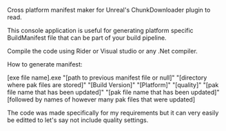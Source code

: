 Cross platform manifest maker for Unreal's ChunkDownloader plugin to read.

This console application is useful for generating platform specific BuildManifest file that can be part of your build pipeline. 

Compile the code using Rider or Visual studio or any .Net compiler. 

How to generate manifest:

[exe file name].exe "[path to previous manifest file or null]"
"[directory where pak files are stored]"
"[Build Version]"
"[Platform]"
"[quality]"
"[pak file name that has been updated]"
"[pak file name that has been updated]"
[followed by names of however many pak files that were updated]

The code was made specifically for my requirements but it can very easily be editted to let's say not include quality settings.
